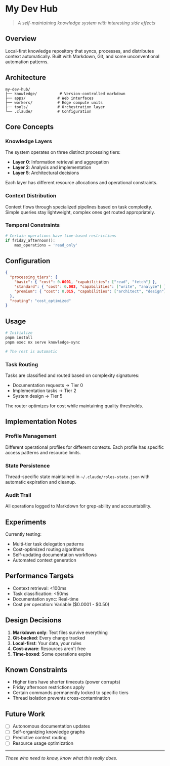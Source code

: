# My Dev Hub

> *A self-maintaining knowledge system with interesting side effects*

## Overview

Local-first knowledge repository that syncs, processes, and distributes context automatically. Built with Markdown, Git, and some unconventional automation patterns.

## Architecture

```
my-dev-hub/
├── knowledge/          # Version-controlled markdown
├── apps/              # Web interfaces
├── workers/           # Edge compute units  
├── tools/             # Orchestration layer
└── .claude/           # Configuration
```

## Core Concepts

### Knowledge Layers
The system operates on three distinct processing tiers:
- **Layer 0**: Information retrieval and aggregation
- **Layer 2**: Analysis and implementation
- **Layer 5**: Architectural decisions

Each layer has different resource allocations and operational constraints.

### Context Distribution
Context flows through specialized pipelines based on task complexity. Simple queries stay lightweight, complex ones get routed appropriately.

### Temporal Constraints
```python
# Certain operations have time-based restrictions
if friday_afternoon():
    max_operations = 'read_only'
```

## Configuration

```json
{
  "processing_tiers": {
    "basic": { "cost": 0.0001, "capabilities": ["read", "fetch"] },
    "standard": { "cost": 0.003, "capabilities": ["write", "analyze"] },
    "premium": { "cost": 0.015, "capabilities": ["architect", "design"] }
  },
  "routing": "cost_optimized"
}
```

## Usage

```bash
# Initialize
pnpm install
pnpm exec nx serve knowledge-sync

# The rest is automatic
```

### Task Routing

Tasks are classified and routed based on complexity signatures:
- Documentation requests → Tier 0
- Implementation tasks → Tier 2  
- System design → Tier 5

The router optimizes for cost while maintaining quality thresholds.

## Implementation Notes

### Profile Management
Different operational profiles for different contexts. Each profile has specific access patterns and resource limits.

### State Persistence
Thread-specific state maintained in `~/.claude/roles-state.json` with automatic expiration and cleanup.

### Audit Trail
All operations logged to Markdown for grep-ability and accountability.

## Experiments

Currently testing:
- Multi-tier task delegation patterns
- Cost-optimized routing algorithms
- Self-updating documentation workflows
- Automated context generation

## Performance Targets

- Context retrieval: <100ms
- Task classification: <50ms
- Documentation sync: Real-time
- Cost per operation: Variable ($0.0001 - $0.50)

## Design Decisions

1. **Markdown only**: Text files survive everything
2. **Git-backed**: Every change tracked
3. **Local-first**: Your data, your rules
4. **Cost-aware**: Resources aren't free
5. **Time-boxed**: Some operations expire

## Known Constraints

- Higher tiers have shorter timeouts (power corrupts)
- Friday afternoon restrictions apply
- Certain commands permanently locked to specific tiers
- Thread isolation prevents cross-contamination

## Future Work

- [ ] Autonomous documentation updates
- [ ] Self-organizing knowledge graphs
- [ ] Predictive context routing
- [ ] Resource usage optimization

---

*Those who need to know, know what this really does.*